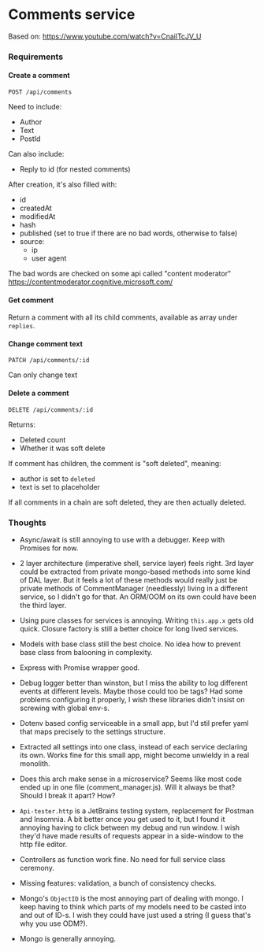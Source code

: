 # Comments service

Based on: https://www.youtube.com/watch?v=CnailTcJV_U

### Requirements

#### Create a comment

`POST /api/comments`

Need to include:
- Author
- Text
- PostId

Can also include:
- Reply to id (for nested comments)

After creation, it's also filled with:
- id
- createdAt
- modifiedAt
- hash
- published (set to true if there are no bad words, otherwise to false)
- source:
	- ip
	- user agent

The bad words are checked on some api called "content moderator"
https://contentmoderator.cognitive.microsoft.com/

#### Get comment

Return a comment with all its child comments, available as array under `replies`.

#### Change comment text

`PATCH /api/comments/:id`

Can only change text

#### Delete a comment

`DELETE /api/comments/:id`

Returns:
- Deleted count
- Whether it was soft delete

If comment has children, the comment is "soft deleted", meaning:
- author is set to `deleted`
- text is set to placeholder

If all comments in a chain are soft deleted, they are then actually deleted.

### Thoughts

- Async/await is still annoying to use with a debugger. Keep with Promises for now.

- 2 layer architecture (imperative shell, service layer) feels right. 3rd layer could be extracted from private mongo-based methods into some kind of DAL layer. But it feels a lot of these methods would really just be private methods of CommentManager (needlessly) living in a different service, so I didn't go for that. An ORM/OOM on its own could have been the third layer.

- Using pure classes for services is annoying. Writing `this.app.x` gets old quick. Closure factory is still a better choice for long lived services.

- Models with base class still the best choice. No idea how to prevent base class from balooning in complexity.

- Express with Promise wrapper good.

- Debug logger better than winston, but I miss the ability to log different events at different levels. Maybe those could too be tags? Had some problems configuring it properly, I wish these libraries didn't insist on screwing with global env-s.

- Dotenv based config serviceable in a small app, but I'd stil prefer yaml that maps precisely to the settings structure.

- Extracted all settings into one class, instead of each service declaring its own. Works fine for this small app, might become unwieldy in a real monolith.

- Does this arch make sense in a microservice? Seems like most code ended up in one file (comment_manager.js). Will it always be that? Should I break it apart? How?

- `Api-tester.http` is a JetBrains testing system, replacement for Postman and Insomnia. A bit better once you get used to it, but I found it annoying having to click between my debug and run window. I wish they'd have made results of requests appear in a side-window to the http file editor.

- Controllers as function work fine. No need for full service class ceremony.

- Missing features: validation, a bunch of consistency checks.

- Mongo's `ObjectID` is the most annoying part of dealing with mongo. I keep having to think which parts of my models need to be casted into and out of ID-s. I wish they could have just used a string (I guess that's why you use ODM?).

- Mongo is generally annoying.

